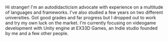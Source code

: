 Hi stranger!
I'm an autodidacticism advocate with experience on a multitude of languages and frameworks.
I've also studied a few years on two different universities. Got good grades and far progress but I dropped out to work and try my own luck on the market.
I'm currently focusing on videogame development with Unity engine at EX33D Games, an Indie studio founded by me and a few other people.
